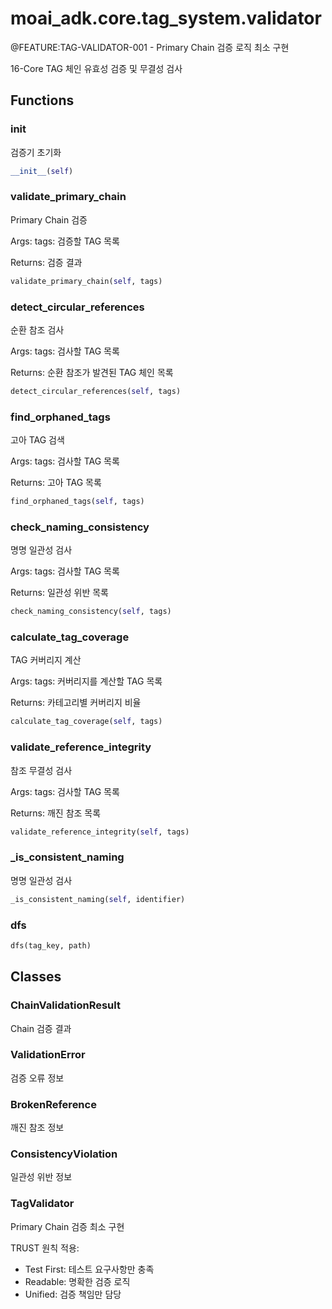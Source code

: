 # moai_adk.core.tag_system.validator

@FEATURE:TAG-VALIDATOR-001 - Primary Chain 검증 로직 최소 구현

16-Core TAG 체인 유효성 검증 및 무결성 검사

## Functions

### __init__

검증기 초기화

```python
__init__(self)
```

### validate_primary_chain

Primary Chain 검증

Args:
    tags: 검증할 TAG 목록

Returns:
    검증 결과

```python
validate_primary_chain(self, tags)
```

### detect_circular_references

순환 참조 검사

Args:
    tags: 검사할 TAG 목록

Returns:
    순환 참조가 발견된 TAG 체인 목록

```python
detect_circular_references(self, tags)
```

### find_orphaned_tags

고아 TAG 검색

Args:
    tags: 검사할 TAG 목록

Returns:
    고아 TAG 목록

```python
find_orphaned_tags(self, tags)
```

### check_naming_consistency

명명 일관성 검사

Args:
    tags: 검사할 TAG 목록

Returns:
    일관성 위반 목록

```python
check_naming_consistency(self, tags)
```

### calculate_tag_coverage

TAG 커버리지 계산

Args:
    tags: 커버리지를 계산할 TAG 목록

Returns:
    카테고리별 커버리지 비율

```python
calculate_tag_coverage(self, tags)
```

### validate_reference_integrity

참조 무결성 검사

Args:
    tags: 검사할 TAG 목록

Returns:
    깨진 참조 목록

```python
validate_reference_integrity(self, tags)
```

### _is_consistent_naming

명명 일관성 검사

```python
_is_consistent_naming(self, identifier)
```

### dfs

```python
dfs(tag_key, path)
```

## Classes

### ChainValidationResult

Chain 검증 결과

### ValidationError

검증 오류 정보

### BrokenReference

깨진 참조 정보

### ConsistencyViolation

일관성 위반 정보

### TagValidator

Primary Chain 검증 최소 구현

TRUST 원칙 적용:
- Test First: 테스트 요구사항만 충족
- Readable: 명확한 검증 로직
- Unified: 검증 책임만 담당
